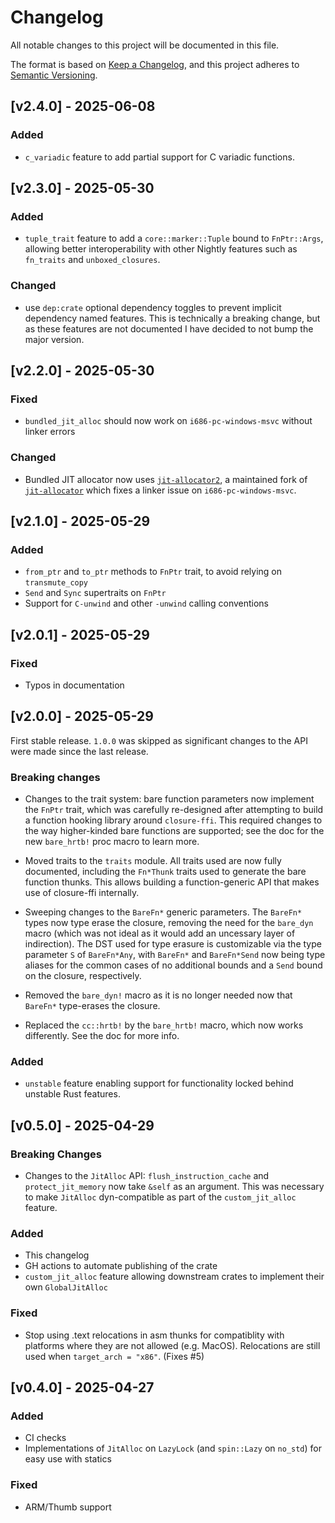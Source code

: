 # Changelog

All notable changes to this project will be documented in this file.

The format is based on [Keep a Changelog](https://keepachangelog.com/en/1.1.0/),
and this project adheres to [Semantic Versioning](https://semver.org/spec/v2.0.0.html).

## [v2.4.0] - 2025-06-08

### Added
- `c_variadic` feature to add partial support for C variadic functions.

## [v2.3.0] - 2025-05-30

### Added
- `tuple_trait` feature to add a `core::marker::Tuple` bound to `FnPtr::Args`, allowing better
  interoperability with other Nightly features such as `fn_traits` and `unboxed_closures`.

### Changed
- use `dep:crate` optional dependency toggles to prevent implicit dependency named features.
  This is technically a breaking change, but as these features are not documented I have decided
  to not bump the major version.

## [v2.2.0] - 2025-05-30

### Fixed
- `bundled_jit_alloc` should now work on `i686-pc-windows-msvc` without linker errors

### Changed
- Bundled JIT allocator now uses [`jit-allocator2`](https://crates.io/crates/jit-allocator2), a 
  maintained fork of [`jit-allocator`](https://crates.io/crates/jit-allocator2) which fixes 
  a linker issue on `i686-pc-windows-msvc`.

## [v2.1.0] - 2025-05-29

### Added
- `from_ptr` and `to_ptr` methods to `FnPtr` trait, to avoid relying on `transmute_copy`
- `Send` and `Sync` supertraits on `FnPtr`
- Support for `C-unwind` and other `-unwind` calling conventions

## [v2.0.1] - 2025-05-29

### Fixed
- Typos in documentation

## [v2.0.0] - 2025-05-29

First stable release. `1.0.0` was skipped as significant changes to the API were made since the last
release.

### Breaking changes
- Changes to the trait system: bare function parameters now implement the `FnPtr` trait, which
  was carefully re-designed after attempting to build a function hooking library around `closure-ffi`.
  This required changes to the way higher-kinded bare functions are supported; see the doc for the new
  `bare_hrtb!` proc macro to learn more.

- Moved traits to the `traits` module. All traits used are now fully documented, including the `Fn*Thunk`
  traits used to generate the bare function thunks. This allows building a function-generic API that makes
  use of closure-ffi internally.

- Sweeping changes to the `BareFn*` generic parameters. The `BareFn*` types now type erase the closure,
  removing the need for the `bare_dyn` macro (which was not ideal as it would add an uncessary layer of
  indirection). The DST used for type erasure is customizable via the type parameter `S` of `BareFn*Any`,
  with `BareFn*` and `BareFn*Send` now being type aliases for the common cases of no additional bounds
  and a `Send` bound on the closure, respectively.

- Removed the `bare_dyn!` macro as it is no longer needed now that `BareFn*` type-erases the closure.
- Replaced the `cc::hrtb!` by the `bare_hrtb!` macro, which now works differently. See the doc for more info.

### Added
- `unstable` feature enabling support for functionality locked behind unstable Rust features.

## [v0.5.0] - 2025-04-29

### Breaking Changes
- Changes to the `JitAlloc` API: `flush_instruction_cache` and `protect_jit_memory` now take `&self`
  as an argument. This was necessary to make `JitAlloc` dyn-compatible as part of the
  `custom_jit_alloc` feature.

### Added
- This changelog
- GH actions to automate publishing of the crate
- `custom_jit_alloc` feature allowing downstream crates to implement their own `GlobalJitAlloc`

### Fixed
- Stop using .text relocations in asm thunks for compatiblity with platforms where they are not allowed
  (e.g. MacOS). Relocations are still used when `target_arch = "x86"`. (Fixes #5)

## [v0.4.0] - 2025-04-27

### Added
- CI checks
- Implementations of `JitAlloc` on `LazyLock` (and `spin::Lazy` on `no_std`) for easy use with statics

### Fixed
- ARM/Thumb support